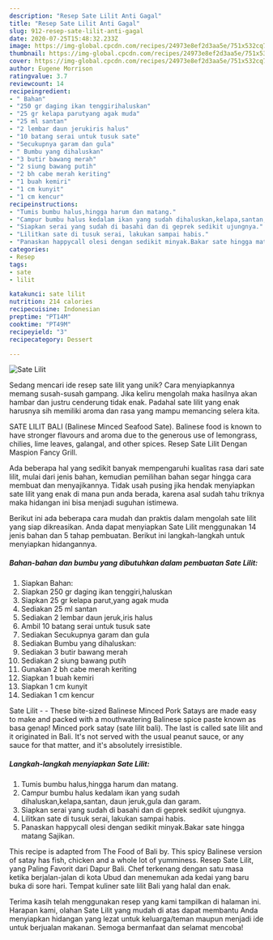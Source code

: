 ```yaml
---
description: "Resep Sate Lilit Anti Gagal"
title: "Resep Sate Lilit Anti Gagal"
slug: 912-resep-sate-lilit-anti-gagal
date: 2020-07-25T15:48:32.233Z
image: https://img-global.cpcdn.com/recipes/24973e8ef2d3aa5e/751x532cq70/sate-lilit-foto-resep-utama.jpg
thumbnail: https://img-global.cpcdn.com/recipes/24973e8ef2d3aa5e/751x532cq70/sate-lilit-foto-resep-utama.jpg
cover: https://img-global.cpcdn.com/recipes/24973e8ef2d3aa5e/751x532cq70/sate-lilit-foto-resep-utama.jpg
author: Eugene Morrison
ratingvalue: 3.7
reviewcount: 14
recipeingredient:
- " Bahan"
- "250 gr daging ikan tenggirihaluskan"
- "25 gr kelapa parutyang agak muda"
- "25 ml santan"
- "2 lembar daun jerukiris halus"
- "10 batang serai untuk tusuk sate"
- "Secukupnya garam dan gula"
- " Bumbu yang dihaluskan"
- "3 butir bawang merah"
- "2 siung bawang putih"
- "2 bh cabe merah keriting"
- "1 buah kemiri"
- "1 cm kunyit"
- "1 cm kencur"
recipeinstructions:
- "Tumis bumbu halus,hingga harum dan matang."
- "Campur bumbu halus kedalam ikan yang sudah dihaluskan,kelapa,santan, daun jeruk,gula dan garam."
- "Siapkan serai yang sudah di basahi dan di geprek sedikit ujungnya."
- "Lilitkan sate di tusuk serai, lakukan sampai habis."
- "Panaskan happycall olesi dengan sedikit minyak.Bakar sate hingga matang Sajikan."
categories:
- Resep
tags:
- sate
- lilit

katakunci: sate lilit 
nutrition: 214 calories
recipecuisine: Indonesian
preptime: "PT14M"
cooktime: "PT49M"
recipeyield: "3"
recipecategory: Dessert

---
```



![Sate Lilit](https://img-global.cpcdn.com/recipes/24973e8ef2d3aa5e/751x532cq70/sate-lilit-foto-resep-utama.jpg)

Sedang mencari ide resep sate lilit yang unik? Cara menyiapkannya memang susah-susah gampang. Jika keliru mengolah maka hasilnya akan hambar dan justru cenderung tidak enak. Padahal sate lilit yang enak harusnya sih memiliki aroma dan rasa yang mampu memancing selera kita.

SATE LILIT BALI (Balinese Minced Seafood Sate). Balinese food is known to have stronger flavours and aroma due to the generous use of lemongrass, chilies, lime leaves, galangal, and other spices. Resep Sate Lilit Dengan Maspion Fancy Grill.

Ada beberapa hal yang sedikit banyak mempengaruhi kualitas rasa dari sate lilit, mulai dari jenis bahan, kemudian pemilihan bahan segar hingga cara membuat dan menyajikannya. Tidak usah pusing jika hendak menyiapkan sate lilit yang enak di mana pun anda berada, karena asal sudah tahu triknya maka hidangan ini bisa menjadi suguhan istimewa.


Berikut ini ada beberapa cara mudah dan praktis dalam mengolah sate lilit yang siap dikreasikan. Anda dapat menyiapkan Sate Lilit menggunakan 14 jenis bahan dan 5 tahap pembuatan. Berikut ini langkah-langkah untuk menyiapkan hidangannya.

<!--inarticleads1-->

##### Bahan-bahan dan bumbu yang dibutuhkan dalam pembuatan Sate Lilit:

1. Siapkan  Bahan:
1. Siapkan 250 gr daging ikan tenggiri,haluskan
1. Siapkan 25 gr kelapa parut,yang agak muda
1. Sediakan 25 ml santan
1. Sediakan 2 lembar daun jeruk,iris halus
1. Ambil 10 batang serai untuk tusuk sate
1. Sediakan Secukupnya garam dan gula
1. Sediakan  Bumbu yang dihaluskan:
1. Sediakan 3 butir bawang merah
1. Sediakan 2 siung bawang putih
1. Gunakan 2 bh cabe merah keriting
1. Siapkan 1 buah kemiri
1. Siapkan 1 cm kunyit
1. Sediakan 1 cm kencur


Sate Lilit - - These bite-sized Balinese Minced Pork Satays are made easy to make and packed with a mouthwatering Balinese spice paste known as basa genap! Minced pork satay (sate lilit bali). The last is called sate lilit and it originated in Bali. It&#39;s not served with the usual peanut sauce, or any sauce for that matter, and it&#39;s absolutely irresistible. 

<!--inarticleads2-->

##### Langkah-langkah menyiapkan Sate Lilit:

1. Tumis bumbu halus,hingga harum dan matang.
1. Campur bumbu halus kedalam ikan yang sudah dihaluskan,kelapa,santan, daun jeruk,gula dan garam.
1. Siapkan serai yang sudah di basahi dan di geprek sedikit ujungnya.
1. Lilitkan sate di tusuk serai, lakukan sampai habis.
1. Panaskan happycall olesi dengan sedikit minyak.Bakar sate hingga matang Sajikan.


This recipe is adapted from The Food of Bali by. This spicy Balinese version of satay has fish, chicken and a whole lot of yumminess. Resep Sate Lilit, yang Paling Favorit dari Dapur Bali. Chef terkenang dengan satu masa ketika berjalan-jalan di kota Ubud dan menemukan ada kedai yang baru buka di sore hari. Tempat kuliner sate lilit Bali yang halal dan enak. 

Terima kasih telah menggunakan resep yang kami tampilkan di halaman ini. Harapan kami, olahan Sate Lilit yang mudah di atas dapat membantu Anda menyiapkan hidangan yang lezat untuk keluarga/teman maupun menjadi ide untuk berjualan makanan. Semoga bermanfaat dan selamat mencoba!
